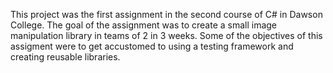This project was the first assignment in the second course of C# in Dawson College. The goal of the assignment was to create a small image manipulation library in teams of 2 in 3 weeks. Some of the objectives of this assigment were to get accustomed to using a testing framework and creating reusable libraries.
